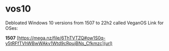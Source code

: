 # vos10
Debloated Windows 10 versions from 1507 to 22h2 called VeganOS
Link for OSes:

**1507** [https://mega.nz/file/6ThTVTZQ#ow1S0q-y5tRFfTVhWBwWAkv1Wtd9cRpujBNs_Cfkmzc](url)
